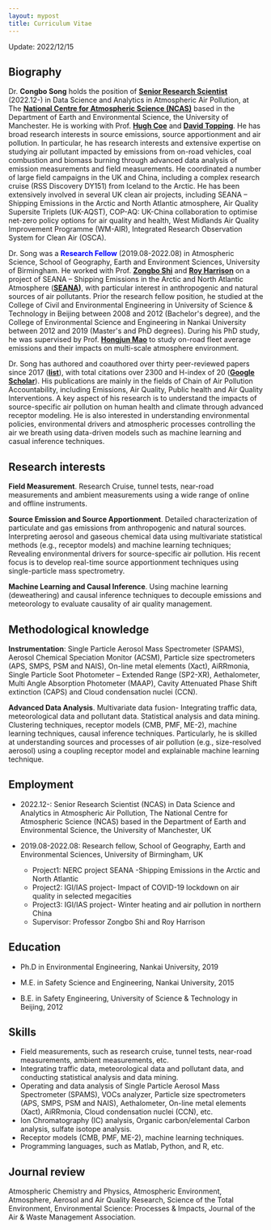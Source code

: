 ```yaml
---
layout: mypost
title: Curriculum Vitae
---
```

Update: 2022/12/15

## Biography

Dr. **Congbo Song** holds the position of <span style="color:blue">**[Senior Research Scientist](https://research.manchester.ac.uk/en/persons/congbo-song)**</span> (2022.12-) in Data Science and Analytics in Atmospheric Air Pollution, at The **[National Centre for Atmospheric Science (NCAS)](https://ncas.ac.uk)** based in the Department of Earth and Environmental Science, the University of Manchester. He is working with Prof. **[Hugh Coe](https://www.research.manchester.ac.uk/portal/hugh.coe.html)** and **[David Topping](https://research.manchester.ac.uk/en/persons/david.topping)**. He has broad research interests in source emissions, source apportionment and air pollution. In particular, he has research interests and extensive expertise on studying air pollutant impacted by emissions from on-road vehicles, coal combustion and biomass burning through advanced data analysis of emission measurements and field measurements. He coordinated a number of large field campaigns in the UK and China, including a complex research cruise (RSS Discovery DY151) from Iceland to the Arctic. He has been extensively involved in several UK clean air projects, including SEANA – Shipping Emissions in the Arctic and North Atlantic atmosphere, Air Quality Supersite Triplets (UK-AQST), COP-AQ: UK-China collaboration to optimise net-zero policy options for air quality and health, West Midlands Air Quality Improvement Programme (WM-AIR), Integrated Research Observation System for Clean Air (OSCA).

Dr. Song was a <span style="color:blue">**Research Fellow**</span> (2019.08-2022.08) in Atmospheric Science, School of Geography, Earth and Environment Sciences, University of Birmingham. He worked with Prof. **[Zongbo Shi](https://www.birmingham.ac.uk/staff/profiles/gees/shi-zongbo.aspx)** and **[Roy Harrison](https://www.birmingham.ac.uk/staff/profiles/gees/harrison-roy.aspx)** on a project of SEANA – Shipping Emissions in the Arctic and North Atlantic Atmosphere (**[SEANA](https://www.birmingham.ac.uk/research/activity/environmental-health/projects/seana/index.aspx))**, with particular interest in anthropogenic and natural sources of air pollutants. Prior the research fellow position, he studied at the College of Civil and Environmental Engineering in University of Science & Technology in Beijing between 2008 and 2012 (Bachelor's degree), and the College of Environmental Science and Engineering in Nankai University between 2012 and 2019 (Master's and PhD degrees). During his PhD study, he was supervised by Prof. **[Hongjun Mao](https://env.nankai.edu.cn/2019/0612/c14180a177249/page.htm)** to study on-road fleet average emissions and their impacts on multi-scale atmosphere environment.

Dr. Song has authored and coauthored over thirty peer-reviewed papers since 2017 (**[list](/pages/publications)**), with total citations over 2300 and H-index of 20 (**[Google Scholar](https://scholar.google.com/citations?user=JcL-uzcAAAAJ&hl=en)**). His publications are mainly in the fields of Chain of Air Pollution Accountability, including Emissions, Air Quality, Public health and Air Quality Interventions. A key aspect of his research is to understand the impacts of source-specific air pollution on human health and climate through advanced receptor modeling. He is also interested in understanding environmental policies, environmental drivers and atmospheric processes controlling the air we breath using data-driven models such as machine learning and casual inference techniques.

## Research interests

**Field Measurement**. Research Cruise, tunnel tests, near-road measurements and ambient measurements using a wide range of online and offline instruments.

**Source Emission and Source Apportionment**. Detailed characterization of particulate and gas emissions from anthropogenic and natural sources. Interpreting aerosol and gaseous chemical data using multivariate statistical methods (e.g., receptor models) and machine learning techniques; Revealing environmental drivers for source-specific air pollution. His recent focus is to develop real-time source apportionment techniques using single-particle mass spectrometry.

**Machine Learning and Causal Inference**. Using machine learning (deweathering) and causal inference techniques to decouple emissions and meteorology to evaluate causality of air quality management.

## Methodological knowledge

**Instrumentation**: Single Particle Aerosol Mass Spectrometer (SPAMS), Aerosol Chemical Speciation Monitor (ACSM), Particle size spectrometers (APS, SMPS, PSM and NAIS), On-line metal elements (Xact), AiRRmonia, Single Particle Soot Photometer – Extended Range (SP2-XR), Aethalometer, Multi Angle Absorption Photometer (MAAP), Cavity Attenuated Phase Shift extinction (CAPS) and Cloud condensation nuclei (CCN).

**Advanced Data Analysis**. Multivariate data fusion- Integrating traffic data, meteorological data and pollutant data. Statistical analysis and data mining. Clustering techniques, receptor models (CMB, PMF, ME-2), machine learning techniques, causal inference techniques. Particularly, he is skilled at understanding sources and processes of air pollution (e.g., size-resolved aerosol) using a coupling receptor model and explainable machine learning technique.

## Employment

- 2022.12-: Senior Research Scientist (NCAS) in Data Science and Analytics in Atmospheric Air Pollution, The National Centre for Atmospheric Science (NCAS) based in the Department of Earth and Environmental Science, the University of Manchester, UK

- 2019.08-2022.08: Research fellow, School of Geography, Earth and Environmental Sciences, University of Birmingham, UK
  * Project1: NERC project SEANA -Shipping Emissions in the Arctic and North Atlantic
  * Project2: IGI/IAS project- Impact of COVID-19 lockdown on air quality in selected megacities
  * Project3: IGI/IAS project- Winter heating and air pollution in northern China
  * Supervisor: Professor Zongbo Shi and Roy Harrison

## Education

- Ph.D in Environmental Engineering, Nankai University, 2019

- M.E. in Safety Science and Engineering, Nankai University, 2015

- B.E. in Safety Engineering, University of Science & Technology in Beijing, 2012

## Skills

* Field measurements, such as research cruise, tunnel tests, near-road measurements, ambient measurements, etc.
* Integrating traffic data, meteorological data and pollutant data, and conducting statistical analysis and data mining.
* Operating and data analysis of Single Particle Aerosol Mass Spectrometer (SPAMS), VOCs analyzer, Particle size spectrometers (APS, SMPS, PSM and NAIS), Aethalometer, On-line metal elements (Xact), AiRRmonia, Cloud condensation nuclei (CCN), etc.
* Ion Chromatography (IC) analysis, Organic carbon/elemental Carbon analysis, sulfate isotope analysis.
* Receptor models (CMB, PMF, ME-2), machine learning techniques.
* Programming languages, such as Matlab, Python, and R, etc.

## Journal review

Atmospheric Chemistry and Physics, Atmospheric Environment, Atmosphere, Aerosol and Air Quality Research, Science of the Total Environment, Environmental Science: Processes & Impacts, Journal of the Air & Waste Management Association.
